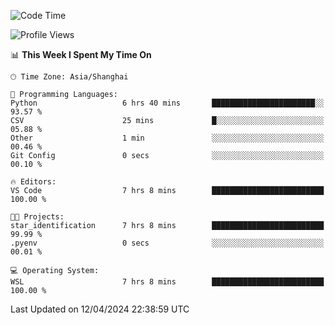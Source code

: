 <!--START_SECTION:waka-->
![Code Time](http://img.shields.io/badge/Code%20Time-1%2C607%20hrs%2022%20mins-blue)

![Profile Views](http://img.shields.io/badge/Profile%20Views-0-blue)

📊 **This Week I Spent My Time On** 

```text
🕑︎ Time Zone: Asia/Shanghai

💬 Programming Languages: 
Python                   6 hrs 40 mins       ███████████████████████░░   93.57 % 
CSV                      25 mins             █░░░░░░░░░░░░░░░░░░░░░░░░   05.88 % 
Other                    1 min               ░░░░░░░░░░░░░░░░░░░░░░░░░   00.46 % 
Git Config               0 secs              ░░░░░░░░░░░░░░░░░░░░░░░░░   00.10 % 

🔥 Editors: 
VS Code                  7 hrs 8 mins        █████████████████████████   100.00 % 

🐱‍💻 Projects: 
star_identification      7 hrs 8 mins        █████████████████████████   99.99 % 
.pyenv                   0 secs              ░░░░░░░░░░░░░░░░░░░░░░░░░   00.01 % 

💻 Operating System: 
WSL                      7 hrs 8 mins        █████████████████████████   100.00 % 
```


 Last Updated on 12/04/2024 22:38:59 UTC
<!--END_SECTION:waka-->